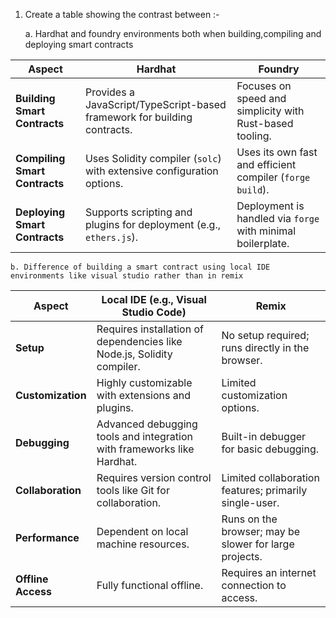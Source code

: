 1. Create a table showing the contrast between :-

   a. Hardhat and foundry environments both when building,compiling and deploying smart contracts

| **Aspect**                    | **Hardhat**                                                              | **Foundry**                                                 |
| ----------------------------- | ------------------------------------------------------------------------ | ----------------------------------------------------------- |
| **Building Smart Contracts**  | Provides a JavaScript/TypeScript-based framework for building contracts. | Focuses on speed and simplicity with Rust-based tooling.    |
| **Compiling Smart Contracts** | Uses Solidity compiler (`solc`) with extensive configuration options.    | Uses its own fast and efficient compiler (`forge build`).   |
| **Deploying Smart Contracts** | Supports scripting and plugins for deployment (e.g., `ethers.js`).       | Deployment is handled via `forge` with minimal boilerplate. |

    b. Difference of building a smart contract using local IDE environments like visual studio rather than in remix

| **Aspect**         | **Local IDE (e.g., Visual Studio Code)**                               | **Remix**                                              |
| ------------------ | ---------------------------------------------------------------------- | ------------------------------------------------------ |
| **Setup**          | Requires installation of dependencies like Node.js, Solidity compiler. | No setup required; runs directly in the browser.       |
| **Customization**  | Highly customizable with extensions and plugins.                       | Limited customization options.                         |
| **Debugging**      | Advanced debugging tools and integration with frameworks like Hardhat. | Built-in debugger for basic debugging.                 |
| **Collaboration**  | Requires version control tools like Git for collaboration.             | Limited collaboration features; primarily single-user. |
| **Performance**    | Dependent on local machine resources.                                  | Runs on the browser; may be slower for large projects. |
| **Offline Access** | Fully functional offline.                                              | Requires an internet connection to access.             |
